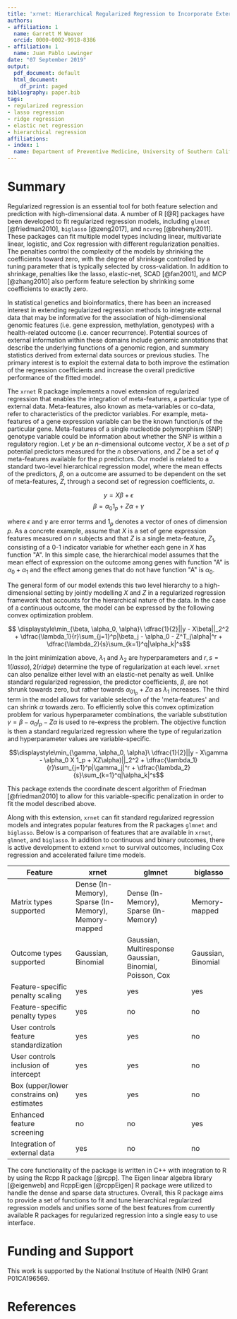 ```yaml
---
title: 'xrnet: Hierarchical Regularized Regression to Incorporate External Data'
authors:
- affiliation: 1
  name: Garrett M Weaver
  orcid: 0000-0002-9918-8386
- affiliation: 1
  name: Juan Pablo Lewinger
date: "07 September 2019"
output:
  pdf_document: default
  html_document:
    df_print: paged
bibliography: paper.bib
tags:
- regularized regression
- lasso regression
- ridge regression
- elastic net regression
- hierarchical regression
affiliations:
- index: 1
  name: Department of Preventive Medicine, University of Southern California
---
```


# Summary

Regularized regression is an essential tool for both feature selection and prediction with high-dimensional data. A number of R [@R] packages have been developed to fit regularized regression models, including ``glmnet`` [@friedman2010], ``biglasso`` [@zeng2017], and ``ncvreg`` [@breheny2011]. These packages can fit multiple model types including linear, multivariate linear, logistic, and Cox regression with different regularization penalties. The penalties control the complexity of the models by shrinking the coefficients toward zero, with the degree of shrinkage controlled by a tuning parameter that is typically selected by cross-validation. In addition to shrinkage, penalties like the lasso, elastic-net, SCAD [@fan2001], and MCP [@zhang2010] also perform feature selection by shrinking some coefficients to exactly zero. 

In statistical genetics and bioinformatics, there has been an increased interest in extending regularized regression methods to integrate external data that may be informative for the association of high-dimensional genomic features (i.e. gene expression, methylation, genotypes) with a health-related outcome (i.e. cancer recurrence). Potential sources of external information within these domains include genomic annotations that describe the underlying functions of a genomic region, and summary statistics derived from external data sources or previous studies. The primary interest is to exploit the external data to both improve the estimation of the regression coefficients and increase the overall predictive performance of the fitted model.

The ``xrnet`` R package implements a novel extension of regularized regression that enables the integration of meta-features, a particular type of external data. Meta-features, also known as meta-variables or co-data, refer to characteristics of the predictor variables. For example, meta-features of a gene expression variable can be the known function/s of the particular gene. Meta-features of a single nucleotide polymorphism (SNP) genotype variable could be information about whether the SNP is within a regulatory region. Let $y$ be an $n$-dimensional outcome vector, $X$ be a set of $p$ potential predictors measured for the $n$ observations, and $Z$ be a set of $q$ meta-features available for the $p$ predictors. Our model is related to a standard two-level hierarchical regression model, where the mean effects of the predictors, $\beta$, on a outcome are assumed to be dependent on the set of meta-features, $Z$, through a second set of regression coefficients, $\alpha$.

$$y = X\beta + \epsilon$$
$$\beta = \alpha_0 1_p + Z\alpha + \gamma$$

where $\epsilon$ and $\gamma$ are error terms and $1_p$ denotes a vector of ones of dimension $p$. As a concrete example, assume that $X$ is a set of gene expression features measured on $n$ subjects and that $Z$ is a single meta-feature, $Z_1$, consisting of a 0-1 indicator variable for whether each gene in $X$ has function "A". In this simple case, the hierarchical model assumes that the mean effect of expression on the outcome among genes with function "A" is $\alpha_0 +\alpha_1$ and the effect among genes that do not have function "A" is $\alpha_0$. 

The general form of our model extends this two level hierarchy to a high-dimensional setting by jointly modelling $X$ and $Z$ in a regularized regression framework that accounts for the hierarchical nature of the data. In the case of a continuous outcome, the model can be expressed by the following convex optimization problem.

$$ \displaystyle\min_{\beta, \alpha_0, \alpha}\ \dfrac{1}{2}||y - X\beta||_2^2 + \dfrac{\lambda_1}{r}\sum_{j=1}^p|\beta_j - \alpha_0 - Z^T_j\alpha|^r + \dfrac{\lambda_2}{s}\sum_{k=1}^q|\alpha_k|^s$$

In the joint minimization above, $\lambda_1$ and $\lambda_2$ are hyperparameters and $r, s = 1 (lasso), 2(ridge)$ determine the type of regularization at each level. ``xrnet`` can also penalize either level with an elastic-net penalty as well. Unlike standard regularized regression, the predictor coefficients, $\beta$, are not shrunk towards zero, but rather towards $\alpha_01_p + Z\alpha$ as $\lambda_1$ increases. The third term in the model allows for variable selection of the 'meta-features' and can shrink $\alpha$ towards zero. To efficiently solve this convex optimization problem for various hyperparameter combinations, the variable substitution $\gamma = \beta - \alpha_0I_p - Z\alpha$ is used to re-express the problem. The objective function is then a standard regularized regression where the type of regularization and hyperparameter values are variable-specific.

$$\displaystyle\min_{\gamma, \alpha_0, \alpha}\ \dfrac{1}{2}||y - X\gamma - \alpha_0 X 1_p + XZ\alpha)||_2^2 + \dfrac{\lambda_1}{r}\sum_{j=1}^p|\gamma_j|^r + \dfrac{\lambda_2}{s}\sum_{k=1}^q|\alpha_k|^s$$

This package extends the coordinate descent algorithm of Friedman [@friedman2010] to allow for this variable-specific penalization in order to fit the model described above. 

Along with this extension, ``xrnet`` can fit standard regularized regression models and integrates popular features from the R packages ``glmnet`` and ``biglasso``. Below is a comparison of features that are available in ``xrnet``, ``glmnet``, and ``biglasso``. In addition to continuous and binary outcomes, there is active development to extend ``xrnet`` to survival outcomes, including Cox regression and accelerated failure time models.

| Feature | xrnet | glmnet | biglasso |
|---------|-------|--------|----------|
| Matrix types supported | Dense (In-Memory), Sparse (In-Memory), Memory-mapped | Dense (In-Memory), Sparse (In-Memory) | Memory-mapped |
| Outcome types supported | Gaussian, Binomial | Gaussian, Multiresponse Gaussian, Binomial, Poisson, Cox | Gaussian, Binomial |
| Feature-specific penalty scaling | yes | yes | yes |
| Feature-specific penalty types | yes | no | no |
| User controls feature standardization | yes | yes | no |
| User controls inclusion of intercept | yes | yes | no |
| Box (upper/lower constrains on) estimates | yes | yes | no |
| Enhanced feature screening | no | no | yes |
| Integration of external data | yes | no | no |

The core functionality of the package is written in C++ with integration to R by using the Rcpp R package [@rcpp]. The Eigen linear algebra library [@eigenweb] and RcppEigen [@rcppEigen] R package were utilized to handle the dense and sparse data structures. Overall, this R package aims to provide a set of functions to fit and tune hierarchical regularized regression models and unifies some of the best features from currently available R packages for regularized regression into a single easy to use interface.

# Funding and Support

This work is supported by the National Institute of Health (NIH) Grant P01CA196569.

# References
